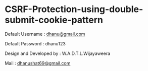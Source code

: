 # CSRF-Protection-using-double-submit-cookie-pattern

Default Username : dhanu@gmail.com

Default Password : dhanu123

Design and Developed by : W.A.D.T.L.Wijayaweera

Mail : dhanushat69@gmail.com
